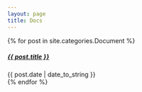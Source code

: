 ```yaml
---
layout: page
title: Docs
---
```


<div class="test">
  {% for post in site.categories.Document %}
  <div class="post">
    <h5 class="post-title">
      <a href="{{ site.baseurl }}/{{ post.url }}">
        {{ post.title }}
      </a>
    </h5>
    <span class="post-date">{{ post.date | date_to_string }}</span>
  </div>
  {% endfor %}
</div>
